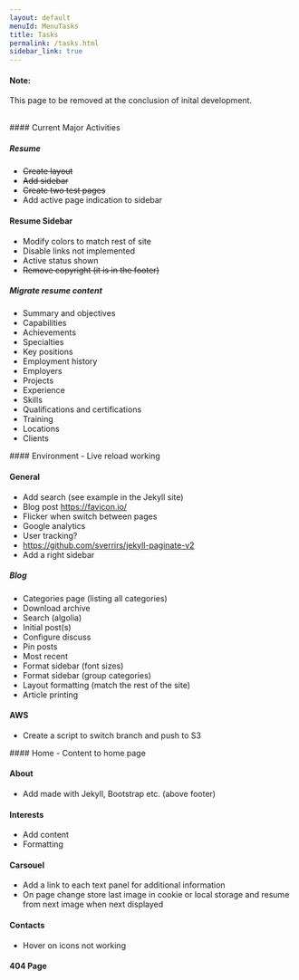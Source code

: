 ```yaml
---
layout: default
menuId: MenuTasks
title: Tasks
permalink: /tasks.html
sidebar_link: true
---
```

<div class="alert alert-warning">
  <div class="">
    <h4 class="alert-heading">Note: </h4>
    <!--
    <h5 class="alert-subheading">Page not found</h5>
    -->
    <p class="">This page to be removed at the conclusion of inital development.</p>
    <!--
    <a href="#" class="card-link">Card link</a>
    <a href="#" class="card-link">Another link</a>
    -->
  </div>
</div>

<br>

<div class="container">
<div class="row">

<div class="col-md-4">            
<div markdown="1">
#### Current Major Activities

##### Resume
- ~~Create layout~~
- ~~Add sidebar~~
- ~~Create two test pages~~
- Add active page indication to sidebar

#### Resume Sidebar
- Modify colors to match rest of site
- Disable links not implemented
- Active status shown
- ~~Remove copyright (it is in the footer)~~

##### Migrate resume content
- Summary and objectives
- Capabilities
- Achievements
- Specialties
- Key positions
- Employment history
- Employers
- Projects
- Experience
- Skills
- Qualifications and certifications
- Training
- Locations
- Clients

</div>
</div>

<div class="col-md-4">
<div markdown="1">
#### Environment
- Live reload working

#### General
- Add search (see example in the Jekyll site)
- Blog post https://favicon.io/
- Flicker when switch between pages
- Google analytics
- User tracking?
- https://github.com/sverrirs/jekyll-paginate-v2
- Add a right sidebar

##### Blog
- Categories page (listing all categories)
- Download archive
- Search (algolia)
- Initial post(s)
- Configure discuss
- Pin posts
- Most recent
- Format sidebar (font sizes)
- Format sidebar (group categories)
- Layout formatting (match the rest of the site)
- Article printing

#### AWS
- Create a script to switch branch and push to S3

</div>
</div>

<div class="col-md-4">
<div markdown="1">
#### Home
- Content to home page

#### About
- Add made with Jekyll, Bootstrap etc. (above footer)

#### Interests
- Add content
- Formatting

#### Carsouel
- Add a link to each text panel for additional information
- On page change store last image in cookie or local storage and resume from next image when next displayed

#### Contacts
- Hover on icons not working

#### 404 Page

</div>
</div>

</div>
</div>
